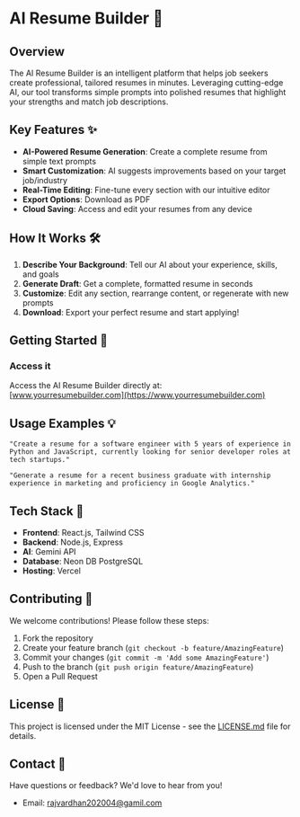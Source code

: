 # AI Resume Builder 🚀

<!-- ![AI Resume Builder Demo](demo.gif) *Replace with your actual demo GIF or screenshot* -->

## Overview

The AI Resume Builder is an intelligent platform that helps job seekers create professional, tailored resumes in minutes. Leveraging cutting-edge AI, our tool transforms simple prompts into polished resumes that highlight your strengths and match job descriptions.

## Key Features ✨

- **AI-Powered Resume Generation**: Create a complete resume from simple text prompts
- **Smart Customization**: AI suggests improvements based on your target job/industry
- **Real-Time Editing**: Fine-tune every section with our intuitive editor
- **Export Options**: Download as PDF
- **Cloud Saving**: Access and edit your resumes from any device

## How It Works 🛠️

1. **Describe Your Background**: Tell our AI about your experience, skills, and goals
2. **Generate Draft**: Get a complete, formatted resume in seconds
3. **Customize**: Edit any section, rearrange content, or regenerate with new prompts
4. **Download**: Export your perfect resume and start applying!

## Getting Started 🚀

### Access it
Access the AI Resume Builder directly at:  
[www.yourresumebuilder.com](https://www.yourresumebuilder.com)

## Usage Examples 💡

```prompt
"Create a resume for a software engineer with 5 years of experience in Python and JavaScript, currently looking for senior developer roles at tech startups."
```

```prompt
"Generate a resume for a recent business graduate with internship experience in marketing and proficiency in Google Analytics."
```

## Tech Stack 🔧

- **Frontend**: React.js, Tailwind CSS
- **Backend**: Node.js, Express
- **AI**: Gemini API
- **Database**: Neon DB PostgreSQL
- **Hosting**: Vercel

## Contributing 🤝

We welcome contributions! Please follow these steps:

1. Fork the repository
2. Create your feature branch (`git checkout -b feature/AmazingFeature`)
3. Commit your changes (`git commit -m 'Add some AmazingFeature'`)
4. Push to the branch (`git push origin feature/AmazingFeature`)
5. Open a Pull Request

## License 📄

This project is licensed under the MIT License - see the [LICENSE.md](LICENSE.md) file for details.

## Contact 📧

Have questions or feedback? We'd love to hear from you!

- Email: rajvardhan202004@gamil.com
